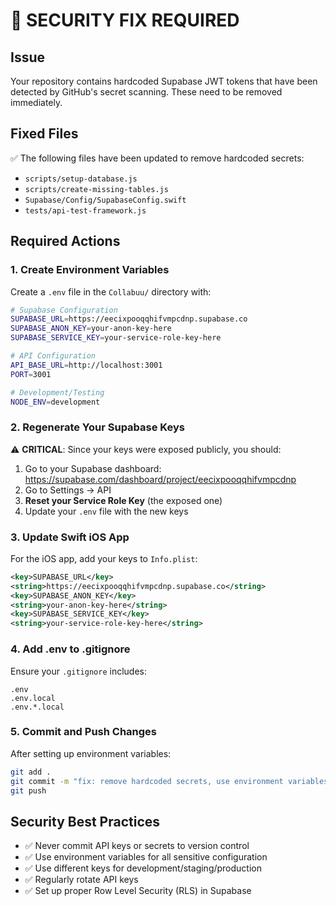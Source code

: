 # 🚨 SECURITY FIX REQUIRED

## Issue
Your repository contains hardcoded Supabase JWT tokens that have been detected by GitHub's secret scanning. These need to be removed immediately.

## Fixed Files
✅ The following files have been updated to remove hardcoded secrets:
- `scripts/setup-database.js`
- `scripts/create-missing-tables.js` 
- `Supabase/Config/SupabaseConfig.swift`
- `tests/api-test-framework.js`

## Required Actions

### 1. Create Environment Variables
Create a `.env` file in the `Collabuu/` directory with:

```bash
# Supabase Configuration  
SUPABASE_URL=https://eecixpooqqhifvmpcdnp.supabase.co
SUPABASE_ANON_KEY=your-anon-key-here
SUPABASE_SERVICE_KEY=your-service-role-key-here

# API Configuration
API_BASE_URL=http://localhost:3001
PORT=3001

# Development/Testing
NODE_ENV=development
```

### 2. Regenerate Your Supabase Keys
⚠️ **CRITICAL**: Since your keys were exposed publicly, you should:

1. Go to your Supabase dashboard: https://supabase.com/dashboard/project/eecixpooqqhifvmpcdnp
2. Go to Settings → API
3. **Reset your Service Role Key** (the exposed one)
4. Update your `.env` file with the new keys

### 3. Update Swift iOS App
For the iOS app, add your keys to `Info.plist`:

```xml
<key>SUPABASE_URL</key>
<string>https://eecixpooqqhifvmpcdnp.supabase.co</string>
<key>SUPABASE_ANON_KEY</key>
<string>your-anon-key-here</string>
<key>SUPABASE_SERVICE_KEY</key>
<string>your-service-role-key-here</string>
```

### 4. Add .env to .gitignore
Ensure your `.gitignore` includes:
```
.env
.env.local
.env.*.local
```

### 5. Commit and Push Changes
After setting up environment variables:
```bash
git add .
git commit -m "fix: remove hardcoded secrets, use environment variables"
git push
```

## Security Best Practices
- ✅ Never commit API keys or secrets to version control
- ✅ Use environment variables for all sensitive configuration
- ✅ Use different keys for development/staging/production
- ✅ Regularly rotate API keys
- ✅ Set up proper Row Level Security (RLS) in Supabase 